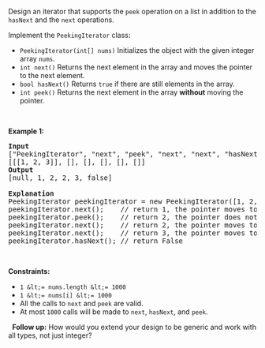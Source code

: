Design an iterator that supports the `` peek `` operation on a list in addition to the `` hasNext `` and the `` next `` operations.

Implement the `` PeekingIterator `` class:

*   `` PeekingIterator(int[] nums) `` Initializes the object with the given integer array `` nums ``.
*   `` int next() `` Returns the next element in the array and moves the pointer to the next element.
*   `` bool hasNext() `` Returns `` true `` if there are still elements in the array.
*   `` int peek() `` Returns the next element in the array __without__ moving the pointer.

&nbsp;

__Example 1:__

<pre>
<strong>Input</strong>
["PeekingIterator", "next", "peek", "next", "next", "hasNext"]
[[[1, 2, 3]], [], [], [], [], []]
<strong>Output</strong>
[null, 1, 2, 2, 3, false]

<strong>Explanation</strong>
PeekingIterator peekingIterator = new PeekingIterator([1, 2, 3]); // [<u><strong>1</strong></u>,2,3]
peekingIterator.next();    // return 1, the pointer moves to the next element [1,<u><strong>2</strong></u>,3].
peekingIterator.peek();    // return 2, the pointer does not move [1,<u><strong>2</strong></u>,3].
peekingIterator.next();    // return 2, the pointer moves to the next element [1,2,<u><strong>3</strong></u>]
peekingIterator.next();    // return 3, the pointer moves to the next element [1,2,3]
peekingIterator.hasNext(); // return False
</pre>

&nbsp;

__Constraints:__

*   `` 1 &lt;= nums.length &lt;= 1000 ``
*   `` 1 &lt;= nums[i] &lt;= 1000 ``
*   All the calls to `` next `` and `` peek `` are valid.
*   At most `` 1000 `` calls will be made to `` next ``, `` hasNext ``, and `` peek ``.

&nbsp;
__Follow up:__ How would you extend your design to be generic and work with all types, not just integer?